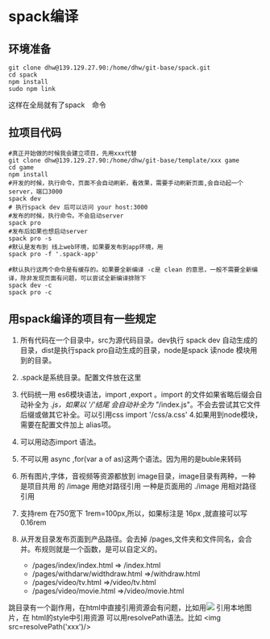 # spack编译

## 环境准备 
```shell
git clone dhw@139.129.27.90:/home/dhw/git-base/spack.git
cd spack
npm install
sudo npm link
```
这样在全局就有了spack　命令

## 拉项目代码
```shell
#真正开始做的时候我会建立项目，先用xxx代替
git clone dhw@139.129.27.90:/home/dhw/git-base/template/xxx game
cd game
npm install
#开发的时候，执行命令，页面不会自动刷新，看效果，需要手动刷新页面,会自动起一个server，端口3000
spack dev
# 执行spack dev 后可以访问 your host:3000
#发布的时候，执行命令。不会启动server
spack pro
#发布后如果也想启动server
spack pro -s
#默认是发布到 线上web环境，如果要发布到app环境，用 
spack pro -f '.spack-app'

#默认执行这两个命令是有缓存的。如果要全新编译 -c是 clean 的意思，一般不需要全新编译，除非发现页面有问题，可以尝试全新编译排除下
spack dev -c
spack pro -c
```
## 用spack编译的项目有一些规定
1. 所有代码在一个目录中，src为源代码目录。dev执行 spack dev 自动生成的目录，dist是执行spack pro自动生成的目录，node是spack 读node 模块用到的目录。
2. .spack是系统目录。配置文件放在这里
3. 代码统一用 es6模块语法，import ,export 。import 的文件如果省略后缀会自动补全为 *.js，如果以 '/'结尾 会自动补全为 "*/index.js"。不会去尝试其它文件后缀或做其它补全。可以引用css import '/css/a.css'
4.如果用到node模块，需要在配置文件加上 alias项。
5. 可以用动态import 语法。
6. 不可以用 async ,for(var a of as)这两个语法。因为用的是buble来转码
7. 所有图片,字体，音视频等资源都放到 image目录，image目录有两种，一种是项目共用 的 /image 用绝对路径引用 一种是页面用的 ./image 用相对路径引用
8. 支持rem 在750宽下 1rem=100px,所以，如果标注是 16px ,就直接可以写 0.16rem
9. 从开发目录发布页面到产品路径。会去掉 /pages,文件夹和文件同名，会合并。布规则就是一个函数，是可以自定义的。

   - /pages/index/index.html        => /index.html
   - /pages/withdarw/widthdraw.html =>/withdraw.html
   - /pages/video/tv.html           =>/video/tv.html
   - /pages/video/movie.html        =>/video/movie.html
   
跳目录有一个副作用，在html中直接引用资源会有问题，比如用<img src='xxx'/> 引用本地图片，在 html的style中引用资源 可以用resolvePath语法。比如 <img src=resolvePath('xxx')/> 
